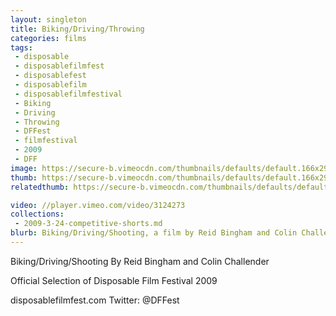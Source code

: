 ```yaml
---
layout: singleton
title: Biking/Driving/Throwing
categories: films
tags:
 - disposable
 - disposablefilmfest
 - disposablefest
 - disposablefilm
 - disposablefilmfestival
 - Biking
 - Driving
 - Throwing
 - DFFest
 - filmfestival
 - 2009
 - DFF
image: https://secure-b.vimeocdn.com/thumbnails/defaults/default.166x295.jpg
thumb: https://secure-b.vimeocdn.com/thumbnails/defaults/default.166x295.jpg
relatedthumb: https://secure-b.vimeocdn.com/thumbnails/defaults/default.166x295.jpg

video: //player.vimeo.com/video/3124273
collections:
 - 2009-3-24-competitive-shorts.md
blurb: Biking/Driving/Shooting, a film by Reid Bingham and Colin Challender.
---
```


Biking/Driving/Shooting
By Reid Bingham and Colin Challender

Official Selection of Disposable Film Festival 2009

disposablefilmfest.com
Twitter: @DFFest